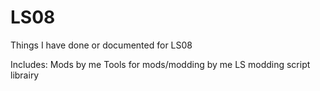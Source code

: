 # LS08
Things I have done or documented for LS08

Includes: Mods by me
Tools for mods/modding by me 
LS modding script librairy
